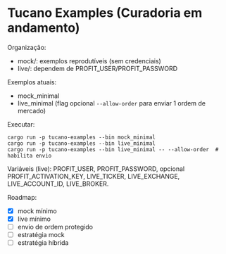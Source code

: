 # Tucano Examples (Curadoria em andamento)

Organização:
- mock/: exemplos reprodutíveis (sem credenciais)
- live/: dependem de PROFIT_USER/PROFIT_PASSWORD

Exemplos atuais:
- mock_minimal
- live_minimal (flag opcional `--allow-order` para enviar 1 ordem de mercado)

Executar:
```
cargo run -p tucano-examples --bin mock_minimal
cargo run -p tucano-examples --bin live_minimal
cargo run -p tucano-examples --bin live_minimal -- --allow-order  # habilita envio
```

Variáveis (live): PROFIT_USER, PROFIT_PASSWORD, opcional PROFIT_ACTIVATION_KEY, LIVE_TICKER, LIVE_EXCHANGE, LIVE_ACCOUNT_ID, LIVE_BROKER.

Roadmap:
- [x] mock mínimo
- [x] live mínimo
- [ ] envio de ordem protegido
- [ ] estratégia mock
- [ ] estratégia híbrida
